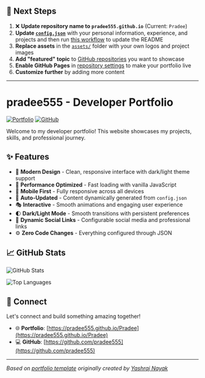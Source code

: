 ## 🚀 Next Steps

1. ❌ **Update repository name to `pradee555.github.io`** (Current: `Pradee`)
2. **Update [`config.json`](https://github.com/pradee555/Pradee/blob/main/config.json)** with your personal information, experience, and projects and then run [this workflow](https://github.com/pradee555/Pradee/actions/workflows/update-readme.yml) to update the README
3. **Replace assets** in the [`assets/`](https://github.com/pradee555/Pradee/tree/main/assets/) folder with your own logos and project images
4. **Add "featured" topic** to [GitHub repositories](https://github.com/pradee555?tab=repositories) you want to showcase
5. **Enable GitHub Pages** in [repository settings](https://github.com/pradee555/Pradee/settings/pages) to make your portfolio live
6. **Customize further** by adding more content

---

# pradee555 - Developer Portfolio

<div align="left">
  
[![Portfolio](https://img.shields.io/badge/🌐_Visit_Portfolio-Live-brightgreen?style=for-the-badge)](https://pradee555.github.io/Pradee)
[![GitHub](https://img.shields.io/badge/GitHub-Profile-181717?style=for-the-badge&logo=github)](https://github.com/pradee555)

</div>

Welcome to my developer portfolio! This website showcases my projects, skills, and professional journey.

## ✨ Features

- 🎨 **Modern Design** - Clean, responsive interface with dark/light theme support
- 🚀 **Performance Optimized** - Fast loading with vanilla JavaScript
- 📱 **Mobile First** - Fully responsive across all devices
- 🔄 **Auto-Updated** - Content dynamically generated from `config.json`
- 🎭 **Interactive** - Smooth animations and engaging user experience
- 🌓 **Dark/Light Mode** - Smooth transitions with persistent preferences
- 🔗 **Dynamic Social Links** - Configurable social media and professional links
- ⚙️ **Zero Code Changes** - Everything configured through JSON

## 📈 GitHub Stats

<div align="left">

![GitHub Stats](https://github-readme-stats.vercel.app/api?username=pradee555&theme=dark&hide_border=true&include_all_commits=true&count_private=true)

![Top Languages](https://github-readme-stats.vercel.app/api/top-langs/?username=pradee555&theme=dark&hide_border=true&include_all_commits=true&count_private=true&layout=compact)

</div>

## 🤝 Connect

Let's connect and build something amazing together!

- 🌐 **Portfolio**: [https://pradee555.github.io/Pradee](https://pradee555.github.io/Pradee)
- 💻 **GitHub**: [https://github.com/pradee555](https://github.com/pradee555)

---

*Based on [portfolio template](https://github.com/yashrajnayak/developer-portfolio) originally created by [Yashraj Nayak](https://github.com/yashrajnayak)*